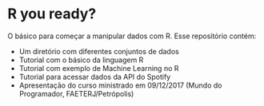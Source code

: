 # R you ready?

O básico para começar a manipular dados com R. Esse repositório contém:

- Um diretório com diferentes conjuntos de dados
- Tutorial com o básico da linguagem R
- Tutorial com exemplo de Machine Learning no R
- Tutorial para acessar dados da API do Spotify
- Apresentação do curso ministrado em 09/12/2017 (Mundo do Programador, FAETERJ/Petrópolis)

